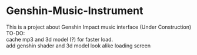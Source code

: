 # Genshin-Music-Instrument
This is a project about Genshin Impact music interface (Under Construction)
TO-DO:<br>
cache mp3 and 3d model (?) for faster load.<br>
add genshin shader and 3d model look alike
loading screen
